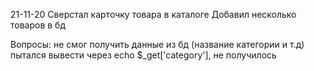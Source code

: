 21-11-20
  Сверстал карточку товара в каталоге
  Добавил несколько товаров в бд
  
  Вопросы:
    не смог получить данные из бд (название категории и т.д) пытался вывести через echo $_get['category'], не получилось
